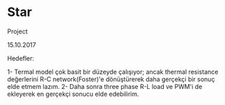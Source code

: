 # Star
Project

15.10.2017

Hedefler:

1- Termal model çok basit bir düzeyde çalışıyor; ancak thermal resistance değerlerini R-C network(Foster)'e dönüştürerek daha gerçekçi bir sonuç elde etmem lazım.
2- Daha sonra three phase R-L load ve PWM'i de ekleyerek en gerçekçi sonucu elde edebilirim.
